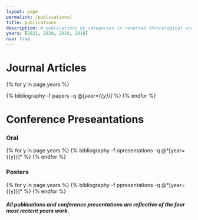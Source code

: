 ```yaml
---
layout: page
permalink: /publications/
title: publications
description: # publications by categories in reversed chronological order. generated by jekyll-scholar.
years: [2021, 2020, 2019, 2018]
nav: true
---
```



<div class="publications">

<h1> Journal Articles </h1>

{% for y in page.years %}
  <!-- <h2 class="year">{{y}}</h2> -->
  {% bibliography -f papers -q @*[year={{y}}]* %}
{% endfor %}

<h1> Conference Preseantations </h1>

<h3> Oral </h3>
{% for y in page.years %}
  <!-- <h2 class="year">{{y}}</h2> -->
  {% bibliography -f opresentations -q @*[year={{y}}]* %}
{% endfor %}

<h3> Posters </h3>
{% for y in page.years %}
  <!-- <h2 class="year">{{y}}</h2> -->
  {% bibliography -f ppresentations -q @*[year={{y}}]* %}
{% endfor %}

</div>

<h5> All publications and conference presentations are reflective of the four most rectent years work. </h5>